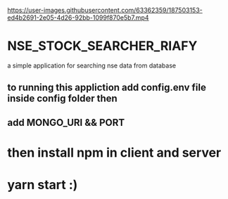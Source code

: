 
https://user-images.githubusercontent.com/63362359/187503153-ed4b2691-2e05-4d26-92bb-1099f870e5b7.mp4

# NSE_STOCK_SEARCHER_RIAFY
a simple application for searching nse data from database
## to running this appliction add config.env file inside config folder then
## add MONGO_URI && PORT 
# then install npm in client and server
# yarn start :)


